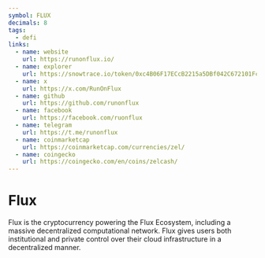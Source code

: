 ```yaml
---
symbol: FLUX
decimals: 8
tags:
  - defi
links:
  - name: website
    url: https://runonflux.io/
  - name: explorer
    url: https://snowtrace.io/token/0xc4B06F17ECcB2215a5DBf042C672101Fc20daF55
  - name: x
    url: https://x.com/RunOnFlux
  - name: github
    url: https://github.com/runonflux
  - name: facebook
    url: https://facebook.com/ruonflux
  - name: telegram
    url: https://t.me/runonflux
  - name: coinmarketcap
    url: https://coinmarketcap.com/currencies/zel/
  - name: coingecko
    url: https://coingecko.com/en/coins/zelcash/
---
```


# Flux

Flux is the cryptocurrency powering the Flux Ecosystem, including a massive decentralized computational network. Flux gives users both institutional and private control over their cloud infrastructure in a decentralized manner.
